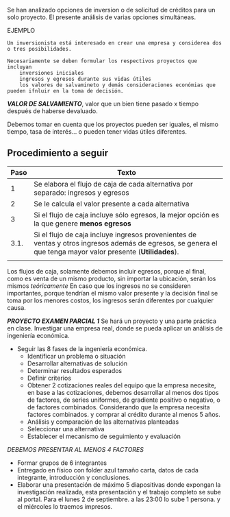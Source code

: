 Se han analizado opciones de inversion o de solicitud de créditos para un solo proyecto.
El presente análisis de varias opciones simultáneas.

EJEMPLO

```
Un inversionista está interesado en crear una empresa y considerea dos o tres posibilidades. 

Necesariamente se deben formular los respectivos proyectos que incluyan
	inversiones iniciales
	ingresos y egresos durante sus vidas útiles
	los valores de salvamineto y demás consideraciones económias que pueden ifnluir en la toma de decisión.

``` 

***VALOR DE SALVAMIENTO***, valor que un bien tiene pasado x tiempo después de haberse devaluado.

Debemos tomar en cuenta que los proyectos pueden ser iguales, el mismo tiempo, tasa de interés... o pueden tener vidas útiles diferentes.


## Procedimiento a seguir

| Paso | Texto                                                                                                                                                         |
| ---- | ------------------------------------------------------------------------------------------------------------------------------------------------------------- |
| 1    | Se elabora el flujo de caja de cada alternativa por separado: ingresos y egresos                                                                              |
| 2    | Se le calcula el valor presente a cada alternativa                                                                                                            |
| 3    | Si el flujo de caja incluye sólo egresos, la mejor opción es la que genere **menos egresos**                                                                  |
| 3.1. | Si el flujo de caja incluye ingresos provenientes de ventas y otros ingresos además de egresos, se genera el que tenga mayor valor presente (__Utilidades__). |
|      |                                                                                                                                                               |

Los flujos de caja, solamente debemos incluir egresos, porque al final, como es venta de un mismo producto, sin importar la ubicación, serán los mismos *teóricamente*
En caso que los ingresos no se consideren importantes, porque tendrían el mismo valor presente y la decisión final se toma por los menores costos, los ingresos serán diferentes por cualquier causa.


 ***PROYECTO EXAMEN PARCIAL 1***
Se hará un proyecto y una parte práctica en clase.
Investigar una empresa real, donde se pueda aplicar un análisis de ingeniería económica.
- Seguir las 8 fases de la ingeniería económica.
	- Identificar un problema o situación
	- Desarrollar alternativas de solución
	- Determinar resultados esperados
	- Definir criterios
	- Obtener 2 cotizaciones reales del equipo que la empresa necesite, en base a las cotizaciones, debemos desarrollar al menos dos tipos de factores, de series uniformes, de gradiente positivo o negativo, o de factores combinados. Considerando que la empresa necesita factores combinados. y comprar al crédito durante al menos 5 años.
	- Análisis y comparación de las alternativas planteadas
	- Seleccionar una alternativa
	- Establecer el mecanismo de seguimiento y evaluación

_DEBEMOS PRESENTAR AL MENOS 4 FACTORES_


- Formar grupos de 6 integrantes
- Entregado en físico con folder azul tamaño carta, datos de cada integrante, introducción y conclusiones.
- Elaborar una presentación de máximo 5 diapositivas donde expongan la investigación realizada, esta presentación y el trabajo completo se sube al portal.
Para el lunes 2 de septiembre. a las 23:00 lo sube 1 persona. y el miércoles lo traemos impresos.